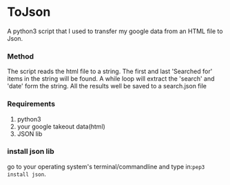 # ToJson

A python3 script that I used to transfer my google data from an HTML file to Json.

### Method

The script reads the html file to a string.
The first and last 'Searched for' items in the string will be found.
A while loop will extract the 'search' and 'date' form the string.
All the results well be saved to a search.json file

### Requirements

1. python3
2. your google takeout data(html)
3. JSON lib

### install json lib

go to your operating system's terminal/commandline and type in:`pep3 install json`.
